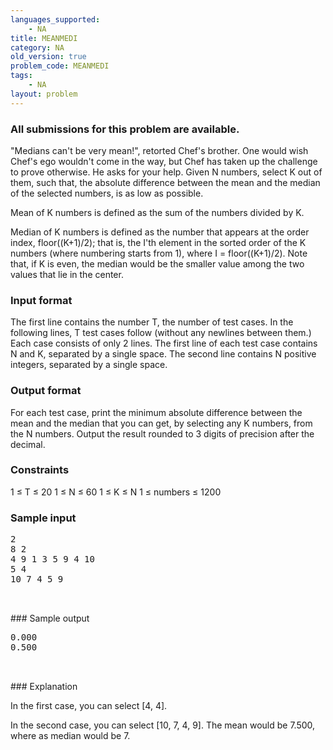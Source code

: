 ```yaml
---
languages_supported:
    - NA
title: MEANMEDI
category: NA
old_version: true
problem_code: MEANMEDI
tags:
    - NA
layout: problem
---
```

###  All submissions for this problem are available. 

"Medians can't be very mean!", retorted Chef's brother. One would wish Chef's ego wouldn't come in the way, but Chef has taken up the challenge to prove otherwise. He asks for your help. Given N numbers, select K out of them, such that, the absolute difference between the mean and the median of the selected numbers, is as low as possible.

Mean of K numbers is defined as the sum of the numbers divided by K.

Median of K numbers is defined as the number that appears at the order index, floor((K+1)/2); that is, the I'th element in the sorted order of the K numbers (where numbering starts from 1), where I = floor((K+1)/2). Note that, if K is even, the median would be the smaller value among the two values that lie in the center.

### Input format

The first line contains the number T, the number of test cases. In the following lines, T test cases follow (without any newlines between them.) Each case consists of only 2 lines. The first line of each test case contains N and K, separated by a single space. The second line contains N positive integers, separated by a single space.

### Output format

For each test case, print the minimum absolute difference between the mean and the median that you can get, by selecting any K numbers, from the N numbers. Output the result rounded to 3 digits of precision after the decimal.

### Constraints

1 ≤ T ≤ 20
 1 ≤ N ≤ 60
 1 ≤ K ≤ N
 1 ≤ numbers ≤ 1200

### Sample input

<pre>2
8 2
4 9 1 3 5 9 4 10
5 4
10 7 4 5 9


</pre>### Sample output
<pre>0.000
0.500


</pre>### Explanation
In the first case, you can select \[4, 4\].

In the second case, you can select \[10, 7, 4, 9\]. The mean would be 7.500, where as median would be 7.
